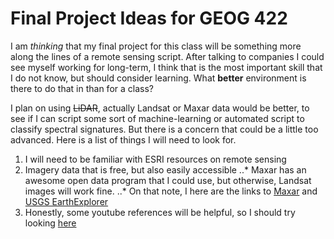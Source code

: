 # Final Project Ideas for GEOG 422

I am _thinking_ that my final project for this class will be something more along the lines of a remote sensing script. After talking to companies I could 
see myself working for long-term, I think that is the most important skill that I do not know, but should consider learning. What **better** environment is there
to do that in than for a class?

I plan on using ~~LiDAR~~, actually Landsat or Maxar data would be better, to see if I can script some sort of machine-learning or automated script to classify spectral signatures. But
there is a concern that could be a little too advanced. Here is a list of things I will need to look for. 

1. I will need to be familiar with ESRI resources on remote sensing
2. Imagery data that is free, but also easily accessible
..* Maxar has an awesome open data program that I could use, but otherwise, Landsat images will work fine. 
..* On that note, I here are the links to [Maxar](https://www.maxar.com/open-data) and [USGS EarthExplorer](https://earthexplorer.usgs.gov/)
3. Honestly, some youtube references will be helpful, so I should try looking [here](https://www.youtube.com/watch?v=Lqirs04EccA)

